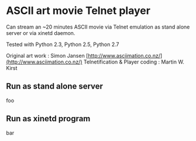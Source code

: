 ASCII art movie Telnet player
=============================

Can stream an ~20 minutes ASCII movie via Telnet emulation
as stand alone server or via xinetd daemon. 

Tested with Python 2.3, Python 2.5, Python 2.7

Original art work : Simon Jansen [http://www.asciimation.co.nz/](http://www.asciimation.co.nz/)
Telnetification & Player coding   : Martin W. Kirst

Run as stand alone server
-------------------------

foo

Run as xinetd program
---------------------

bar